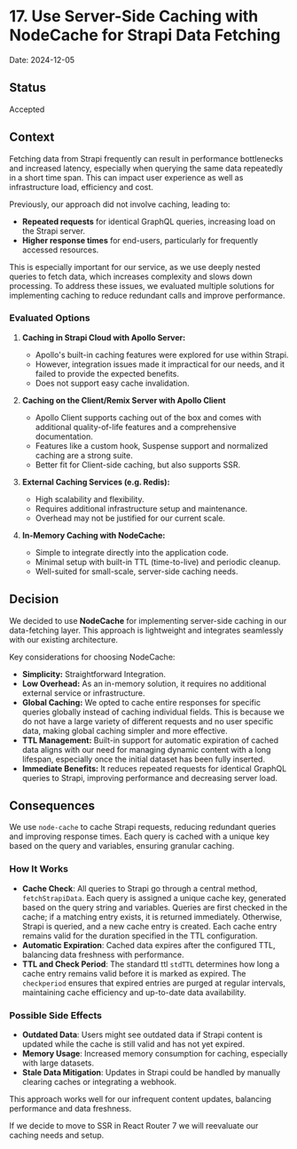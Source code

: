 # 17. Use Server-Side Caching with NodeCache for Strapi Data Fetching

Date: 2024-12-05

## Status

Accepted

## Context

Fetching data from Strapi frequently can result in performance
bottlenecks and increased latency, especially when querying the same
data repeatedly in a short time span. This can impact user experience as well as
infrastructure load, efficiency and cost.

Previously, our approach did not involve caching, leading to:

- **Repeated requests** for identical GraphQL queries, increasing load on the Strapi server.
- **Higher response times** for end-users, particularly for frequently accessed resources.

This is especially important for our service, as we use deeply nested queries to fetch data,
which increases complexity and slows down processing.
To address these issues, we evaluated multiple solutions for
implementing caching to reduce redundant calls and improve performance.

### Evaluated Options

1. **Caching in Strapi Cloud with Apollo Server:**

   - Apollo's built-in caching features were explored for use within Strapi.
   - However, integration issues made it impractical for our needs, and it failed to provide the expected benefits.
   - Does not support easy cache invalidation.

2. **Caching on the Client/Remix Server with Apollo Client**

   - Apollo Client supports caching out of the box and comes with additional quality-of-life features and a comprehensive documentation.
   - Features like a custom hook, Suspense support and normalized caching are a strong suite.
   - Better fit for Client-side caching, but also supports SSR.

3. **External Caching Services (e.g. Redis):**

   - High scalability and flexibility.
   - Requires additional infrastructure setup and maintenance.
   - Overhead may not be justified for our current scale.

4. **In-Memory Caching with NodeCache:**

   - Simple to integrate directly into the application code.
   - Minimal setup with built-in TTL (time-to-live) and periodic cleanup.
   - Well-suited for small-scale, server-side caching needs.

## Decision

We decided to use **NodeCache** for implementing server-side caching in our data-fetching layer.
This approach is lightweight and integrates seamlessly with our existing architecture.

Key considerations for choosing NodeCache:

- **Simplicity:** Straightforward Integration.
- **Low Overhead:** As an in-memory solution, it requires no additional external service or infrastructure.
- **Global Caching:** We opted to cache entire responses for specific queries globally instead of caching individual fields. This is because we do not have a large variety of different requests and no user specific data, making global caching simpler and more effective.
- **TTL Management:** Built-in support for automatic expiration of cached data aligns with our need for managing dynamic content with a long lifespan, especially once the initial dataset has been fully inserted.
- **Immediate Benefits:** It reduces repeated requests for identical GraphQL queries to Strapi, improving performance and decreasing server load.

## Consequences

We use `node-cache` to cache Strapi requests, reducing redundant queries and improving response times. Each query is cached with a unique key based on the query and variables, ensuring granular caching.

### How It Works

- **Cache Check**: All queries to Strapi go through a central method, `fetchStrapiData`. Each query is assigned a unique cache key, generated based on the query string and variables. Queries are first checked in the cache; if a matching entry exists, it is returned immediately. Otherwise, Strapi is queried, and a new cache entry is created. Each cache entry remains valid for the duration specified in the TTL configuration.
- **Automatic Expiration**: Cached data expires after the configured TTL, balancing data freshness with performance.
- **TTL and Check Period**: The standard ttl `stdTTL` determines how long a cache entry remains valid before it is marked as expired. The `checkperiod` ensures that expired entries are purged at regular intervals, maintaining cache efficiency and up-to-date data availability.

### Possible Side Effects

- **Outdated Data**: Users might see outdated data if Strapi content is updated while the cache is still valid and has not yet expired.
- **Memory Usage**: Increased memory consumption for caching, especially with large datasets.
- **Stale Data Mitigation**: Updates in Strapi could be handled by manually clearing caches or integrating a webhook.

This approach works well for our infrequent content updates, balancing performance and data freshness.

If we decide to move to SSR in React Router 7 we will reevaluate our caching needs and setup.
